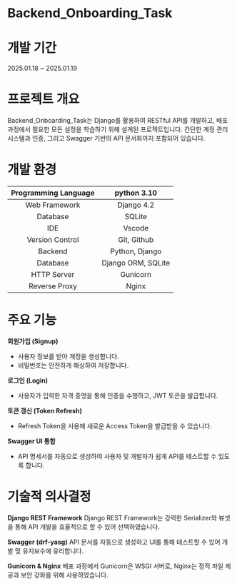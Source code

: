 # Backend_Onboarding_Task

# 개발 기간
2025.01.18 ~ 2025.01.19

# 프로젝트 개요
Backend_Onboarding_Task는 Django를 활용하여 RESTful API를 개발하고, 배포 과정에서 필요한 모든 설정을 학습하기 위해 설계된 프로젝트입니다. 간단한 계정 관리 시스템과 인증, 그리고 Swagger 기반의 API 문서화까지 포함되어 있습니다.

# 개발 환경
|Programming Language| python 3.10|
|:----------------:|:----------------:|
| Web Framework | Django 4.2|
| Database | SQLite|
| IDE | Vscode |
| Version Control | Git, Github |
| Backend | Python, Django |
| Database | Django ORM, SQLite |
| HTTP Server | Gunicorn |
| Reverse Proxy | Nginx |

# 주요 기능
**회원가입 (Signup)**
- 사용자 정보를 받아 계정을 생성합니다.
- 비밀번호는 안전하게 해싱하여 저장합니다.

**로그인 (Login)**
- 사용자가 입력한 자격 증명을 통해 인증을 수행하고, JWT 토큰을 발급합니다.

**토큰 갱신 (Token Refresh)**
- Refresh Token을 사용해 새로운 Access Token을 발급받을 수 있습니다.

**Swagger UI 통합**
- API 명세서를 자동으로 생성하여 사용자 및 개발자가 쉽게 API를 테스트할 수 있도록 합니다.

# 기술적 의사결정
**Django REST Framework**
Django REST Framework는 강력한 Serializer와 뷰셋을 통해 API 개발을 효율적으로 할 수 있어 선택하였습니다.

**Swagger (drf-yasg)**
API 문서를 자동으로 생성하고 UI를 통해 테스트할 수 있어 개발 및 유지보수에 유리합니다.

**Gunicorn & Nginx**
배포 과정에서 Gunicorn은 WSGI 서버로, Nginx는 정적 파일 제공과 보안 강화를 위해 사용하였습니다.